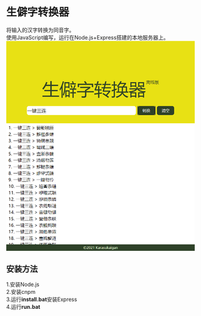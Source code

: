# 生僻字转换器
将输入的汉字转换为同音字。  
使用JavaScript编写，运行在Node.js+Express搭建的本地服务器上。  
<img src="https://github.com/Karasukaigan/uncommon-word-converter/blob/main/screenshot.png" alt="生僻字转换器" style="width: 700px;">
## 安装方法
1.安装Node.js  
2.安装cnpm  
3.运行**install.bat**安装Express  
4.运行**run.bat**  

